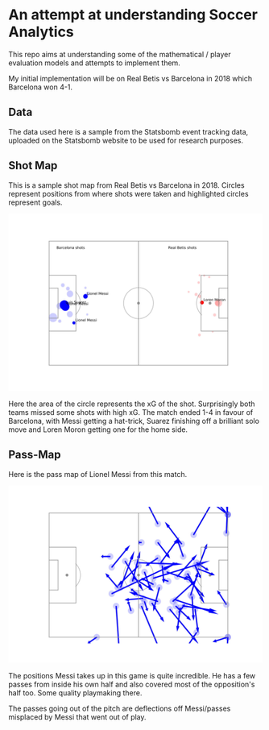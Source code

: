 # An attempt at understanding Soccer Analytics

This repo aims at understanding some of the mathematical / player evaluation models and attempts to implement them. 

My initial implementation will be on Real Betis vs Barcelona in 2018 which Barcelona won 4-1.

## Data

The data used here is a sample from the Statsbomb event tracking data, uploaded on the Statsbomb website to be used for research purposes.

## Shot Map

This is a sample shot map from Real Betis vs Barcelona in 2018. Circles represent positions from where shots were taken and highlighted circles represent goals.

![Shots](shots-1.jpg)

Here the area of the circle represents the xG of the shot. Surprisingly both teams missed some shots with high xG. The match ended 1-4 in favour of Barcelona, with Messi getting a hat-trick, Suarez finishing off a brilliant solo move and Loren Moron getting one for the home side.

## Pass-Map

Here is the pass map of Lionel Messi from this match.

![Passes](passes-1.jpg)

The positions Messi takes up in this game is quite incredible. He has a few passes from inside his own half and also covered most of the opposition's half too. Some quality playmaking there.

The passes going out of the pitch are deflections off Messi/passes misplaced by Messi that went out of play.
